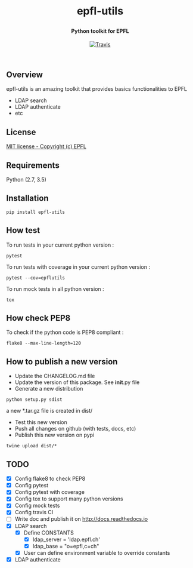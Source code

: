 <!-- markdownlint-disable -->
<h1 align="center" style="margin:1em">
  epfl-utils
</h1>

<h4 align="center">
  Python toolkit for EPFL
</h4>

<p align="center">
  <a href="https://travis-ci.org/epfl-idevelop/epfl-utils">
    <img src="https://travis-ci.org/epfl-idevelop/epfl-utils.svg?branch=master"
         alt="Travis">
  </a>
</p>
<br>

## Overview

epfl-utils is an amazing toolkit that provides basics functionalities to EPFL

* LDAP search
* LDAP authenticate
* etc

## License

[MIT license - Copyright (c) EPFL](./LICENSE)

## Requirements

Python (2.7, 3.5)

## Installation

```
pip install epfl-utils
```

## How test

To run tests in your current python version :
```
pytest
```

To run tests with coverage in your current python version :
```
pytest --cov=epflutils
```

To run mock tests in all python version : 
```
tox
```

## How check PEP8

To check if the python code is PEP8 compliant :
```
flake8 --max-line-length=120
```

## How to publish a new version

* Update the CHANGELOG.md file
* Update the version of this package. See __init__.py file
* Generate a new distribution
```
python setup.py sdist
```
a new *.tar.gz file is created in dist/
* Test this new version
* Push all changes on github (with tests, docs, etc)
* Publish this new version on pypi
```
twine upload dist/*
```


## TODO 

- [x] Config flake8 to check PEP8
- [x] Config pytest 
- [x] Config pytest with coverage
- [x] Config tox to support many python versions
- [x] Config mock tests
- [x] Config travis CI
- [ ] Write doc and publish it on http://docs.readthedocs.io
- [x] LDAP search
    - [x] Define CONSTANTS
        - [x] ldap_server = 'ldap.epfl.ch'
        - [x] ldap_base = "o=epfl,c=ch"
    - [x] User can define environment variable to override constants
- [x] LDAP authenticate
